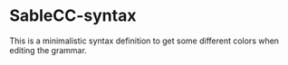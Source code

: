 # SableCC-syntax
This is a minimalistic syntax definition to get some different colors when editing the grammar.